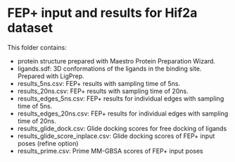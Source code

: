 # FEP+ input and results for Hif2a dataset

This folder contains:

 -   protein structure prepared with Maestro Protein Preparation Wizard.
 -   ligands.sdf: 3D conformations of the ligands in the binding site. Prepared with LigPrep.
 -   results_5ns.csv: FEP+ results with sampling time of 5ns.
 -   results_20ns.csv: FEP+ results with sampling time of 20ns.
 - results_edges_5ns.csv: FEP+ results for individual edges with sampling time of 5ns.
- results_edges_20ns.csv: FEP+ results for individual edges with sampling time of 20ns.
- results_glide_dock.csv: Glide docking scores for free docking of ligands
- results_glide_score_inplace.csv: Glide docking scores of FEP+ input poses (refine option)
- results_prime.csv: Prime MM-GBSA scores of FEP+ input poses
